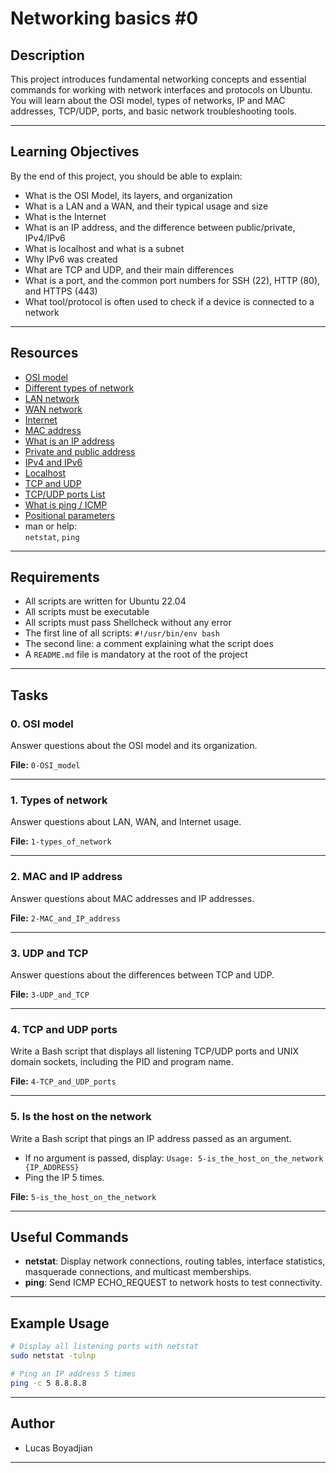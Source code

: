 # Networking basics #0

## Description

This project introduces fundamental networking concepts and essential commands for working with network interfaces and protocols on Ubuntu. You will learn about the OSI model, types of networks, IP and MAC addresses, TCP/UDP, ports, and basic network troubleshooting tools.

---

## Learning Objectives

By the end of this project, you should be able to explain:

- What is the OSI Model, its layers, and organization
- What is a LAN and a WAN, and their typical usage and size
- What is the Internet
- What is an IP address, and the difference between public/private, IPv4/IPv6
- What is localhost and what is a subnet
- Why IPv6 was created
- What are TCP and UDP, and their main differences
- What is a port, and the common port numbers for SSH (22), HTTP (80), and HTTPS (443)
- What tool/protocol is often used to check if a device is connected to a network

---

## Resources

- [OSI model](https://en.wikipedia.org/wiki/OSI_model)
- [Different types of network](https://en.wikipedia.org/wiki/Computer_network)
- [LAN network](https://en.wikipedia.org/wiki/Local_area_network)
- [WAN network](https://en.wikipedia.org/wiki/Wide_area_network)
- [Internet](https://en.wikipedia.org/wiki/Internet)
- [MAC address](https://en.wikipedia.org/wiki/MAC_address)
- [What is an IP address](https://en.wikipedia.org/wiki/IP_address)
- [Private and public address](https://en.wikipedia.org/wiki/Private_network)
- [IPv4 and IPv6](https://en.wikipedia.org/wiki/IP_version_6)
- [Localhost](https://en.wikipedia.org/wiki/Localhost)
- [TCP and UDP](https://en.wikipedia.org/wiki/Transmission_Control_Protocol)
- [TCP/UDP ports List](https://en.wikipedia.org/wiki/List_of_TCP_and_UDP_port_numbers)
- [What is ping / ICMP](https://en.wikipedia.org/wiki/Ping_(networking_utility))
- [Positional parameters](https://tldp.org/LDP/abs/html/internalvariables.html#POSPARAMREF)
- man or help:  
  `netstat`, `ping`

---

## Requirements

- All scripts are written for Ubuntu 22.04
- All scripts must be executable
- All scripts must pass Shellcheck without any error
- The first line of all scripts: `#!/usr/bin/env bash`
- The second line: a comment explaining what the script does
- A `README.md` file is mandatory at the root of the project

---

## Tasks

### 0. OSI model

Answer questions about the OSI model and its organization.

**File:** `0-OSI_model`

---

### 1. Types of network

Answer questions about LAN, WAN, and Internet usage.

**File:** `1-types_of_network`

---

### 2. MAC and IP address

Answer questions about MAC addresses and IP addresses.

**File:** `2-MAC_and_IP_address`

---

### 3. UDP and TCP

Answer questions about the differences between TCP and UDP.

**File:** `3-UDP_and_TCP`

---

### 4. TCP and UDP ports

Write a Bash script that displays all listening TCP/UDP ports and UNIX domain sockets, including the PID and program name.

**File:** `4-TCP_and_UDP_ports`

---

### 5. Is the host on the network

Write a Bash script that pings an IP address passed as an argument.  
- If no argument is passed, display: `Usage: 5-is_the_host_on_the_network {IP_ADDRESS}`  
- Ping the IP 5 times.

**File:** `5-is_the_host_on_the_network`

---

## Useful Commands

- **netstat**: Display network connections, routing tables, interface statistics, masquerade connections, and multicast memberships.
- **ping**: Send ICMP ECHO_REQUEST to network hosts to test connectivity.

---

## Example Usage

```bash
# Display all listening ports with netstat
sudo netstat -tulnp

# Ping an IP address 5 times
ping -c 5 8.8.8.8
```

---

## Author

- Lucas Boyadjian

---
